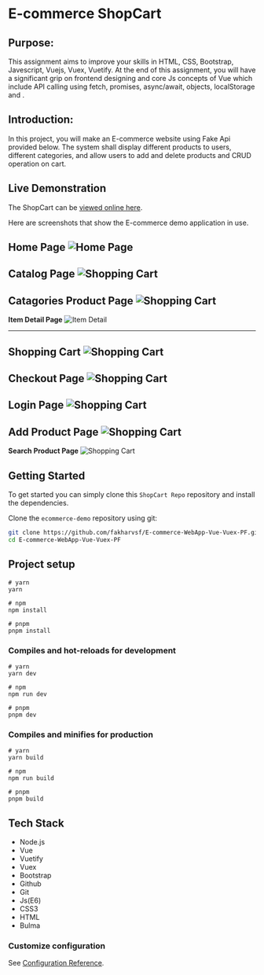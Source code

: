 # E-commerce ShopCart

## Purpose:
This assignment aims to improve your skills in HTML, CSS, Bootstrap, Javescript, Vuejs, Vuex, Vuetify. At the end of this assignment, you will have a significant grip on frontend designing and core Js concepts of Vue which include API calling using fetch, promises, async/await, objects, localStorage and .
## Introduction:
In this project, you will make an E-commerce website using Fake Api provided below. The system shall display different products to users, different categories, and allow users to add and delete products and CRUD operation on cart.

## Live Demonstration

The ShopCart can be [viewed online here](https://shopcart-pk.netlify.app/).

Here are screenshots that show the E-commerce demo application in use.

**Home Page**
![Home Page](/src//assets//Readme/HomePage.png?raw=true "Optional Title")
---

**Catalog Page**
![Shopping Cart](/src//assets//Readme/CatalogPage.png?raw=true "Shopping Cart")
---

**Catagories Product Page**
![Shopping Cart](/src//assets//Readme/Catalog%20Product%20Page.png?raw=true "Shopping Cart")
---

**Item Detail Page**
![Item Detail](/src//assets//Readme/ProductDetailPage.png?raw=true "Optional Title")

---

**Shopping Cart**
![Shopping Cart](/src//assets//Readme/CartPage.png?raw=true "Shopping Cart")
---

**Checkout Page**
![Shopping Cart](/src//assets//Readme/Checkout%20Page.png?raw=true "Shopping Cart")
---

**Login Page**
![Shopping Cart](/src//assets//Readme/LoginPage.png?raw=true "Shopping Cart")
---

**Add Product Page**
![Shopping Cart](/src//assets//Readme/AddProductPage.png?raw=true "Shopping Cart")
---

**Search Product Page**
![Shopping Cart](/src//assets//Readme/SearchPage.png?raw=true "Shopping Cart")

## Getting Started
To get started  you can simply clone this `ShopCart Repo` repository and install the dependencies.

Clone the `ecommerce-demo` repository using git:

```bash
git clone https://github.com/fakharvsf/E-commerce-WebApp-Vue-Vuex-PF.git
cd E-commerce-WebApp-Vue-Vuex-PF
```


## Project setup

```
# yarn
yarn

# npm
npm install

# pnpm
pnpm install
```

### Compiles and hot-reloads for development

```
# yarn
yarn dev

# npm
npm run dev

# pnpm
pnpm dev
```

### Compiles and minifies for production

```
# yarn
yarn build

# npm
npm run build

# pnpm
pnpm build
```


## Tech Stack
* Node.js
* Vue
* Vuetify
* Vuex
* Bootstrap
* Github
* Git
* Js(E6)
* CSS3
* HTML
* Bulma
### Customize configuration

See [Configuration Reference](https://vitejs.dev/config/).
